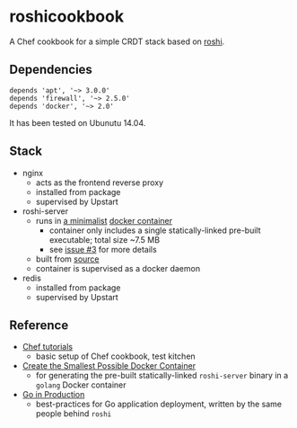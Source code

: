 # roshicookbook

A Chef cookbook for a simple CRDT stack based on [roshi](https://github.com/soundcloud/roshi).

## Dependencies

```
depends 'apt', '~> 3.0.0'
depends 'firewall', '~> 2.5.0'
depends 'docker', '~> 2.0'
```

It has been tested on Ubunutu 14.04.

## Stack

 * nginx
   * acts as the frontend reverse proxy
   * installed from package
   * supervised by Upstart
 * roshi-server
   * runs in [a minimalist](https://github.com/cskstrngth/roshibuild) [docker container](https://github.com/cskstrngth/roshidocker)
     * container only includes a single statically-linked pre-built executable; total size ~7.5 MB
     * see [issue #3](https://github.com/cskstrngth/roshicookbook/issues/3) for more details
   * built from [source](https://github.com/soundcloud/roshi)
   * container is supervised as a docker daemon
 * redis
   * installed from package
   * supervised by Upstart

## Reference

 * [Chef tutorials](https://learn.chef.io/tutorials)
   * basic setup of Chef cookbook, test kitchen
 * [Create the Smallest Possible Docker Container](http://blog.xebia.com/create-the-smallest-possible-docker-container/)
   * for generating the pre-built statically-linked `roshi-server` binary in a `golang` Docker container
 * [Go in Production](https://peter.bourgon.org/go-in-production/)
   * best-practices for Go application deployment, written by the same people behind `roshi`

